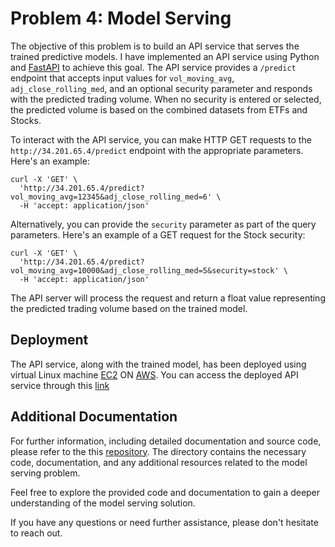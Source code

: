 # Problem 4: Model Serving

The objective of this problem is to build an API service that serves the trained predictive models. I have implemented an API service using Python and [FastAPI](https://fastapi.tiangolo.com) to achieve this goal. The API service provides a `/predict` endpoint that accepts input values for `vol_moving_avg`, `adj_close_rolling_med`, and an optional security parameter and responds with the predicted trading volume. When no security is entered or selected, the predicted volume is based on the combined datasets from ETFs and Stocks.

To interact with the API service, you can make HTTP GET requests to the `http://34.201.65.4/predict` endpoint with the appropriate parameters. Here's an example:

```
curl -X 'GET' \
  'http://34.201.65.4/predict?vol_moving_avg=12345&adj_close_rolling_med=6' \
  -H 'accept: application/json'
```

Alternatively, you can provide the `security` parameter as part of the query parameters. Here's an example of a GET request for the Stock security:
```
curl -X 'GET' \
  'http://34.201.65.4/predict?vol_moving_avg=10000&adj_close_rolling_med=5&security=stock' \
  -H 'accept: application/json'
 ```
 
The API server will process the request and return a float value representing the predicted trading volume based on the trained model.

## Deployment
The API service, along with the trained model, has been deployed using virtual Linux machine [EC2](https://aws.amazon.com/ec2/) ON [AWS](https://aws.amazon.com). You can access the deployed API service through this [link](http://34.201.65.4/docs)


## Additional Documentation
For further information, including detailed documentation and source code, please refer to the this [repository](https://github.com/Hyacinth-Ali/rt-ai-model-server). The directory contains the necessary code, documentation, and any additional resources related to the model serving problem.

Feel free to explore the provided code and documentation to gain a deeper understanding of the model serving solution.

If you have any questions or need further assistance, please don't hesitate to reach out.

